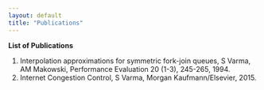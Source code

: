 ```yaml
---
layout: default
title: "Publications"
---
```



**List of Publications**

1. Interpolation approximations for symmetric fork-join queues, S Varma, AM Makowski, Performance Evaluation 20 (1-3), 245-265, 1994.
2. Internet Congestion Control, S Varma, Morgan Kaufmann/Elsevier, 2015.
